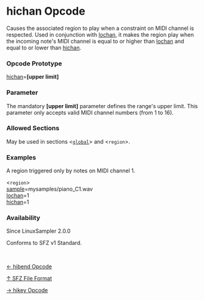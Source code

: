 # hichan Opcode

Causes the associated region to play when a constraint on MIDI channel is
respected. Used in conjunction with [lochan](lochan), it makes the
region play when the incoming note's MIDI channel is equal to or higher than
[lochan](lochan) and equal to or lower than [hichan](hichan).

### Opcode Prototype

[hichan](hichan)=**[upper limit]**

### Parameter

The mandatory **[upper limit]** parameter defines the range's upper limit.
This parameter only accepts valid MIDI channel numbers (from 1 to 16).

### Allowed Sections

May be used in sections <[`global`](../section/global)> and <`region`>.

### Examples

A region triggered only by notes on MIDI channel 1.

<`region`><br>
[sample](sample)=mysamples/piano_C1.wav<br>
[lochan](lochan)=1<br>
[hichan](hichan)=1<br>

### Availability

Since LinuxSampler 2.0.0

Conforms to SFZ v1 Standard.

<br>
<link rel="stylesheet" href="/linuxsampler/style.css">
<div>
    <div id="r" class="child-div"><p><a href="hibend">← hibend Opcode</a></p></div>
    <div id="c" class="child-div"><p><a href="..">↑ SFZ File Format</a></p></div>
    <div id="l" class="child-div"><p><a href="hikey">→ hikey Opcode</a></p></div>
</div>
